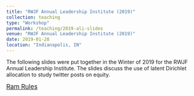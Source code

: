 ```yaml
---
title: "RWJF Annual Leadership Institute (2019)"
collection: teaching
type: "Workshop"
permalink: /teaching/2019-ali-slides
venue: "RWJF Annual Leadership Institute (2019)"
date: 2019-01-28
location: "Indianapolis, IN"
---
```


The following slides were put together in the Winter of 2019 for the RWJF Annual Leadership Institute. The slides discuss the use of latent Dirichlet allocation to study twitter posts on equity. 

<span style="font-size:larger;">[Ram Rules](http://cintrond.github.io/files/ALI/Presentation%20ALI/dwc-ali-presentation-010819.html)</span>

